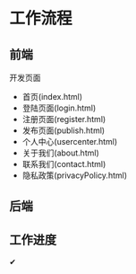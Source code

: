 # 工作流程

## 前端

开发页面

- 首页(index.html)
- 登陆页面(login.html)
- 注册页面(register.html)
- 发布页面(publish.html)
- 个人中心(usercenter.html)
- 关于我们(about.html)
- 联系我们(contact.html)
- 隐私政策(privacyPolicy.html)

## 后端


## 工作进度

✔